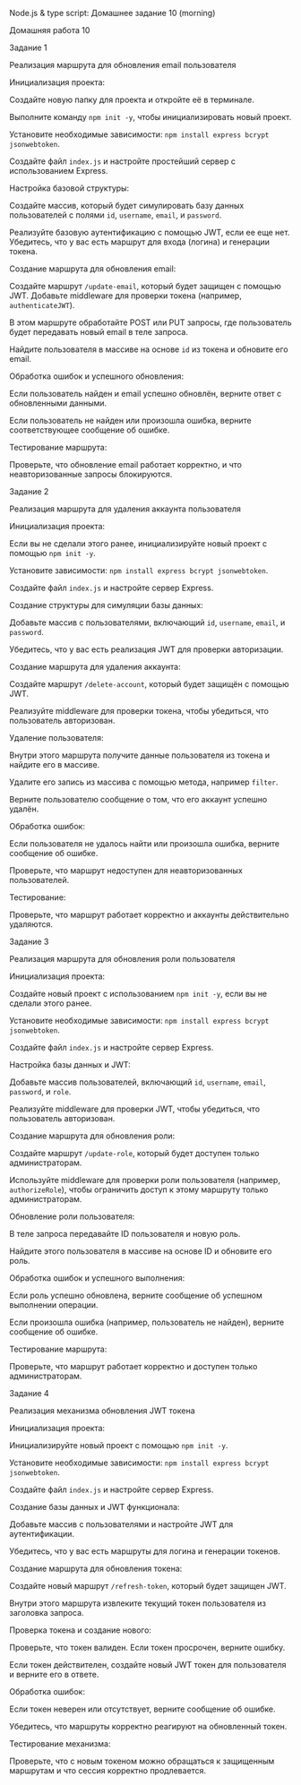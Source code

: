 Node.js & type script: Домашнее задание 10 (morning)

Домашняя работа 10


Задание 1


Реализация маршрута для обновления email пользователя


Инициализация проекта:


Создайте новую папку для проекта и откройте её в терминале.

Выполните команду `npm init -y`, чтобы инициализировать новый проект.

Установите необходимые зависимости: `npm install express bcrypt jsonwebtoken`.

Создайте файл `index.js` и настройте простейший сервер с использованием Express.


Настройка базовой структуры:


Создайте массив, который будет симулировать базу данных пользователей с полями `id`, `username`, `email`, и `password`.

Реализуйте базовую аутентификацию с помощью JWT, если ее еще нет. Убедитесь, что у вас есть маршрут для входа (логина) и генерации токена.


Создание маршрута для обновления email:


Создайте маршрут `/update-email`, который будет защищен с помощью JWT. Добавьте middleware для проверки токена (например, `authenticateJWT`).

В этом маршруте обработайте POST или PUT запросы, где пользователь будет передавать новый email в теле запроса.

Найдите пользователя в массиве на основе `id` из токена и обновите его email.


Обработка ошибок и успешного обновления:


Если пользователь найден и email успешно обновлён, верните ответ с обновленными данными.

Если пользователь не найден или произошла ошибка, верните соответствующее сообщение об ошибке.


Тестирование маршрута:


Проверьте, что обновление email работает корректно, и что неавторизованные запросы блокируются.


Задание 2


Реализация маршрута для удаления аккаунта пользователя


Инициализация проекта:


Если вы не сделали этого ранее, инициализируйте новый проект с помощью `npm init -y`.

Установите зависимости: `npm install express bcrypt jsonwebtoken`.

Создайте файл `index.js` и настройте сервер Express.


Создание структуры для симуляции базы данных:


Добавьте массив с пользователями, включающий `id`, `username`, `email`, и `password`.

Убедитесь, что у вас есть реализация JWT для проверки авторизации.


Создание маршрута для удаления аккаунта:


Создайте маршрут `/delete-account`, который будет защищён с помощью JWT.

Реализуйте middleware для проверки токена, чтобы убедиться, что пользователь авторизован.


Удаление пользователя:


Внутри этого маршрута получите данные пользователя из токена и найдите его в массиве.

Удалите его запись из массива с помощью метода, например `filter`.

Верните пользователю сообщение о том, что его аккаунт успешно удалён.


Обработка ошибок:


Если пользователя не удалось найти или произошла ошибка, верните сообщение об ошибке.

Проверьте, что маршрут недоступен для неавторизованных пользователей.


Тестирование:


Проверьте, что маршрут работает корректно и аккаунты действительно удаляются.


Задание 3


Реализация маршрута для обновления роли пользователя


Инициализация проекта:


Создайте новый проект с использованием `npm init -y`, если вы не сделали этого ранее.

Установите необходимые зависимости: `npm install express bcrypt jsonwebtoken`.

Создайте файл `index.js` и настройте сервер Express.


Настройка базы данных и JWT:


Добавьте массив пользователей, включающий `id`, `username`, `email`, `password`, и `role`.

Реализуйте middleware для проверки JWT, чтобы убедиться, что пользователь авторизован.


Создание маршрута для обновления роли:


Создайте маршрут `/update-role`, который будет доступен только администраторам.

Используйте middleware для проверки роли пользователя (например, `authorizeRole`), чтобы ограничить доступ к этому маршруту только администраторам.


Обновление роли пользователя:


В теле запроса передавайте ID пользователя и новую роль.

Найдите этого пользователя в массиве на основе ID и обновите его роль.


Обработка ошибок и успешного выполнения:


Если роль успешно обновлена, верните сообщение об успешном выполнении операции.

Если произошла ошибка (например, пользователь не найден), верните сообщение об ошибке.


Тестирование маршрута:


Проверьте, что маршрут работает корректно и доступен только администраторам.


Задание 4


Реализация механизма обновления JWT токена


Инициализация проекта:


Инициализируйте новый проект с помощью `npm init -y`.

Установите необходимые зависимости: `npm install express bcrypt jsonwebtoken`.

Создайте файл `index.js` и настройте сервер Express.


Создание базы данных и JWT функционала:


Добавьте массив с пользователями и настройте JWT для аутентификации.

Убедитесь, что у вас есть маршруты для логина и генерации токенов.


Создание маршрута для обновления токена:


Создайте новый маршрут `/refresh-token`, который будет защищен JWT.

Внутри этого маршрута извлеките текущий токен пользователя из заголовка запроса.


Проверка токена и создание нового:


Проверьте, что токен валиден. Если токен просрочен, верните ошибку.

Если токен действителен, создайте новый JWT токен для пользователя и верните его в ответе.


Обработка ошибок:


Если токен неверен или отсутствует, верните сообщение об ошибке.

Убедитесь, что маршруты корректно реагируют на обновленный токен.


Тестирование механизма:


Проверьте, что с новым токеном можно обращаться к защищенным маршрутам и что сессия корректно продлевается.


